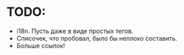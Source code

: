 # TODO:
* i18n. Пусть даже в виде простых тегов.
* Списочек, что пробовал, было бы неплохо составить.
* Больше ссылок!
